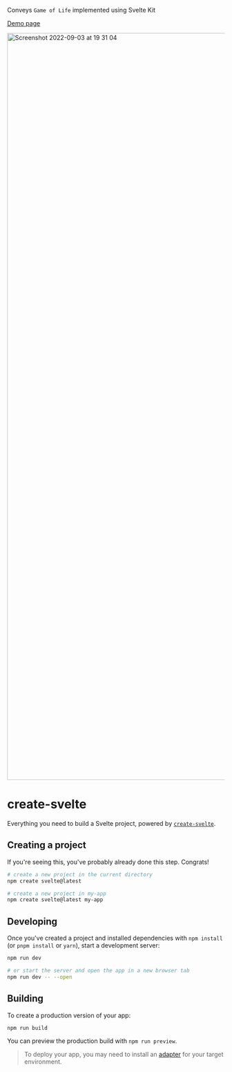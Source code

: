 Conveys `Game of Life` implemented using Svelte Kit

[Demo page](https://svelte-conveys-game-of-life-ecy5cj9ai-joonaenb.vercel.app/)

<img width="1728" alt="Screenshot 2022-09-03 at 19 31 04" src="https://user-images.githubusercontent.com/11061511/188280034-117dc668-2118-4993-8da7-3a80cfda4131.png">

# create-svelte

Everything you need to build a Svelte project, powered by [`create-svelte`](https://github.com/sveltejs/kit/tree/master/packages/create-svelte).

## Creating a project

If you're seeing this, you've probably already done this step. Congrats!

```bash
# create a new project in the current directory
npm create svelte@latest

# create a new project in my-app
npm create svelte@latest my-app
```

## Developing

Once you've created a project and installed dependencies with `npm install` (or `pnpm install` or `yarn`), start a development server:

```bash
npm run dev

# or start the server and open the app in a new browser tab
npm run dev -- --open
```

## Building

To create a production version of your app:

```bash
npm run build
```

You can preview the production build with `npm run preview`.

> To deploy your app, you may need to install an [adapter](https://kit.svelte.dev/docs/adapters) for your target environment.
